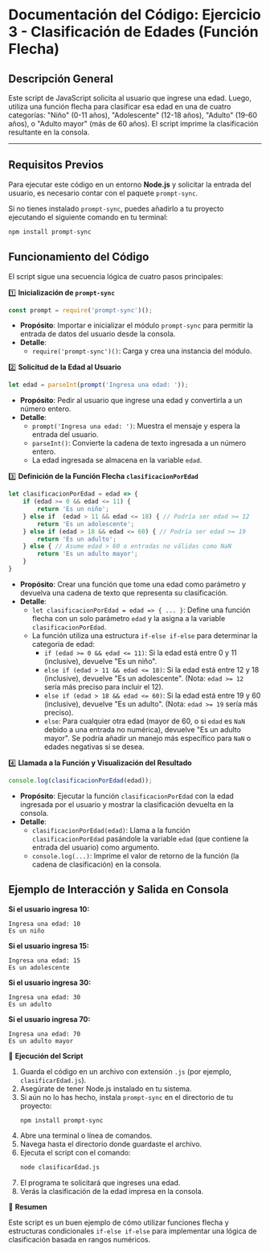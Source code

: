 # Documentación del Código: Ejercicio 3 - Clasificación de Edades (Función Flecha)

## Descripción General

Este script de JavaScript solicita al usuario que ingrese una edad. Luego, utiliza una función flecha para clasificar esa edad en una de cuatro categorías: "Niño" (0-11 años), "Adolescente" (12-18 años), "Adulto" (19-60 años), o "Adulto mayor" (más de 60 años). El script imprime la clasificación resultante en la consola.

---

## Requisitos Previos

Para ejecutar este código en un entorno **Node.js** y solicitar la entrada del usuario, es necesario contar con el paquete `prompt-sync`.

Si no tienes instalado `prompt-sync`, puedes añadirlo a tu proyecto ejecutando el siguiente comando en tu terminal:

```bash
npm install prompt-sync
```

## Funcionamiento del Código

El script sigue una secuencia lógica de cuatro pasos principales:

1️⃣ **Inicialización de `prompt-sync`**

```js
const prompt = require('prompt-sync')();
```

*   **Propósito**: Importar e inicializar el módulo `prompt-sync` para permitir la entrada de datos del usuario desde la consola.
*   **Detalle**:
    *   `require('prompt-sync')()`: Carga y crea una instancia del módulo.

2️⃣ **Solicitud de la Edad al Usuario**

```js
let edad = parseInt(prompt('Ingresa una edad: '));
```

*   **Propósito**: Pedir al usuario que ingrese una edad y convertirla a un número entero.
*   **Detalle**:
    *   `prompt('Ingresa una edad: ')`: Muestra el mensaje y espera la entrada del usuario.
    *   `parseInt()`: Convierte la cadena de texto ingresada a un número entero.
    *   La edad ingresada se almacena en la variable `edad`.

3️⃣ **Definición de la Función Flecha `clasificacionPorEdad`**

```js
let clasificacionPorEdad = edad => {
    if (edad >= 0 && edad <= 11) {
        return 'Es un niño';
    } else if  (edad > 11 && edad <= 18) { // Podría ser edad >= 12
        return 'Es un adolescente';
    } else if (edad > 18 && edad <= 60) { // Podría ser edad >= 19
        return 'Es un adulto';
    } else { // Asume edad > 60 o entradas no válidas como NaN
        return 'Es un adulto mayor';
    }
}
```

*   **Propósito**: Crear una función que tome una edad como parámetro y devuelva una cadena de texto que representa su clasificación.
*   **Detalle**:
    *   `let clasificacionPorEdad = edad => { ... }`: Define una función flecha con un solo parámetro `edad` y la asigna a la variable `clasificacionPorEdad`.
    *   La función utiliza una estructura `if-else if-else` para determinar la categoría de edad:
        *   `if (edad >= 0 && edad <= 11)`: Si la edad está entre 0 y 11 (inclusive), devuelve "Es un niño".
        *   `else if (edad > 11 && edad <= 18)`: Si la edad está entre 12 y 18 (inclusive), devuelve "Es un adolescente". (Nota: `edad >= 12` sería más preciso para incluir el 12).
        *   `else if (edad > 18 && edad <= 60)`: Si la edad está entre 19 y 60 (inclusive), devuelve "Es un adulto". (Nota: `edad >= 19` sería más preciso).
        *   `else`: Para cualquier otra edad (mayor de 60, o si `edad` es `NaN` debido a una entrada no numérica), devuelve "Es un adulto mayor". Se podría añadir un manejo más específico para `NaN` o edades negativas si se desea.

4️⃣ **Llamada a la Función y Visualización del Resultado**

```js
console.log(clasificacionPorEdad(edad));
```

*   **Propósito**: Ejecutar la función `clasificacionPorEdad` con la edad ingresada por el usuario y mostrar la clasificación devuelta en la consola.
*   **Detalle**:
    *   `clasificacionPorEdad(edad)`: Llama a la función `clasificacionPorEdad` pasándole la variable `edad` (que contiene la entrada del usuario) como argumento.
    *   `console.log(...)`: Imprime el valor de retorno de la función (la cadena de clasificación) en la consola.

## Ejemplo de Interacción y Salida en Consola

**Si el usuario ingresa 10:**
```
Ingresa una edad: 10
Es un niño
```

**Si el usuario ingresa 15:**
```
Ingresa una edad: 15
Es un adolescente
```

**Si el usuario ingresa 30:**
```
Ingresa una edad: 30
Es un adulto
```

**Si el usuario ingresa 70:**
```
Ingresa una edad: 70
Es un adulto mayor
```

🚀 **Ejecución del Script**

1.  Guarda el código en un archivo con extensión `.js` (por ejemplo, `clasificarEdad.js`).
2.  Asegúrate de tener Node.js instalado en tu sistema.
3.  Si aún no lo has hecho, instala `prompt-sync` en el directorio de tu proyecto:
    ```bash
    npm install prompt-sync
    ```
4.  Abre una terminal o línea de comandos.
5.  Navega hasta el directorio donde guardaste el archivo.
6.  Ejecuta el script con el comando:
    ```bash
    node clasificarEdad.js
    ```
7.  El programa te solicitará que ingreses una edad.
8.  Verás la clasificación de la edad impresa en la consola.

🏁 **Resumen**

Este script es un buen ejemplo de cómo utilizar funciones flecha y estructuras condicionales `if-else if-else` para implementar una lógica de clasificación basada en rangos numéricos.
